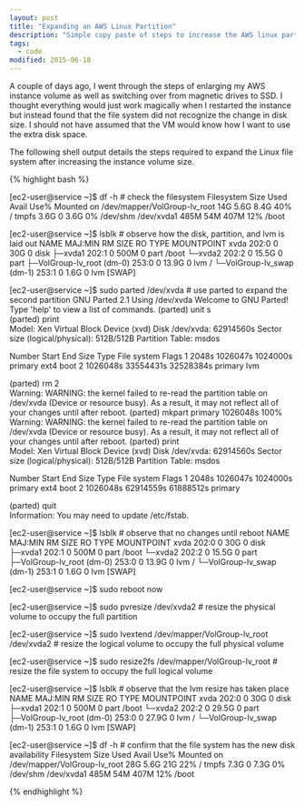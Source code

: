 ```yaml
---
layout: post
title: "Expanding an AWS Linux Partition"
description: "Simple copy paste of steps to increase the AWS linux partition after enlarging the volume."
tags: 
  - code
modified: 2015-06-18
---
```


A couple of days ago, I went through the steps of enlarging my AWS instance volume as well as switching over from magnetic drives to SSD. I thought everything would just work magically when I restarted the instance but instead found that the file system did not recognize the change in disk size. I should not have assumed that the VM would know how I want to use the extra disk space.

The following shell output details the steps required to expand the Linux file system after increasing the instance volume size.

{% highlight bash %}

[ec2-user@service ~]$ df -h # check the filesystem
Filesystem            Size  Used Avail Use% Mounted on
/dev/mapper/VolGroup-lv_root
                       14G  5.6G  8.4G  40% /
tmpfs                 3.6G     0  3.6G   0% /dev/shm
/dev/xvda1            485M   54M  407M  12% /boot

[ec2-user@service ~]$ lsblk # observe how the disk, partition, and lvm is laid out
NAME                        MAJ:MIN RM  SIZE RO TYPE MOUNTPOINT
xvda                        202:0    0   30G  0 disk 
├─xvda1                     202:1    0  500M  0 part /boot
└─xvda2                     202:2    0 15.5G  0 part 
  ├─VolGroup-lv_root (dm-0) 253:0    0 13.9G  0 lvm  /
  └─VolGroup-lv_swap (dm-1) 253:1    0  1.6G  0 lvm  [SWAP]

[ec2-user@service ~]$ sudo parted /dev/xvda # use parted to expand the second partition
GNU Parted 2.1
Using /dev/xvda
Welcome to GNU Parted! Type 'help' to view a list of commands.
(parted) unit s                                                           
(parted) print                                                            
Model: Xen Virtual Block Device (xvd)
Disk /dev/xvda: 62914560s
Sector size (logical/physical): 512B/512B
Partition Table: msdos

Number  Start     End        Size       Type     File system  Flags
 1      2048s     1026047s   1024000s   primary  ext4         boot
 2      1026048s  33554431s  32528384s  primary               lvm

(parted) rm 2                                                             
Warning: WARNING: the kernel failed to re-read the partition table on /dev/xvda (Device or resource busy).  As a result, it may not
reflect all of your changes until after reboot.
(parted) mkpart primary 1026048s 100%                                     
Warning: WARNING: the kernel failed to re-read the partition table on /dev/xvda (Device or resource busy).  As a result, it may not
reflect all of your changes until after reboot.
(parted) print                                                            
Model: Xen Virtual Block Device (xvd)
Disk /dev/xvda: 62914560s
Sector size (logical/physical): 512B/512B
Partition Table: msdos

Number  Start     End        Size       Type     File system  Flags
 1      2048s     1026047s   1024000s   primary  ext4         boot
 2      1026048s  62914559s  61888512s  primary

(parted) quit                                                             
Information: You may need to update /etc/fstab.                           

[ec2-user@service ~]$ lsblk # observe that no changes until reboot
NAME                        MAJ:MIN RM  SIZE RO TYPE MOUNTPOINT
xvda                        202:0    0   30G  0 disk 
├─xvda1                     202:1    0  500M  0 part /boot
└─xvda2                     202:2    0 15.5G  0 part 
  ├─VolGroup-lv_root (dm-0) 253:0    0 13.9G  0 lvm  /
  └─VolGroup-lv_swap (dm-1) 253:1    0  1.6G  0 lvm  [SWAP]

[ec2-user@service ~]$ sudo reboot now

[ec2-user@service ~]$ sudo pvresize /dev/xvda2 # resize the physical volume to occupy the full partition

[ec2-user@service ~]$ sudo lvextend /dev/mapper/VolGroup-lv_root /dev/xvda2 # resize the logical volume to occupy the full physical volume

[ec2-user@service ~]$ sudo resize2fs /dev/mapper/VolGroup-lv_root # resize the file system to occupy the full logical volume

[ec2-user@service ~]$ lsblk # observe that the lvm resize has taken place
NAME                        MAJ:MIN RM  SIZE RO TYPE MOUNTPOINT
xvda                        202:0    0   30G  0 disk 
├─xvda1                     202:1    0  500M  0 part /boot
└─xvda2                     202:2    0 29.5G  0 part 
  ├─VolGroup-lv_root (dm-0) 253:0    0 27.9G  0 lvm  /
  └─VolGroup-lv_swap (dm-1) 253:1    0  1.6G  0 lvm  [SWAP]

[ec2-user@service ~]$ df -h # confirm that the file system has the new disk availability
Filesystem            Size  Used Avail Use% Mounted on
/dev/mapper/VolGroup-lv_root
                       28G  5.6G   21G  22% /
tmpfs                 7.3G     0  7.3G   0% /dev/shm
/dev/xvda1            485M   54M  407M  12% /boot

{% endhighlight %}
